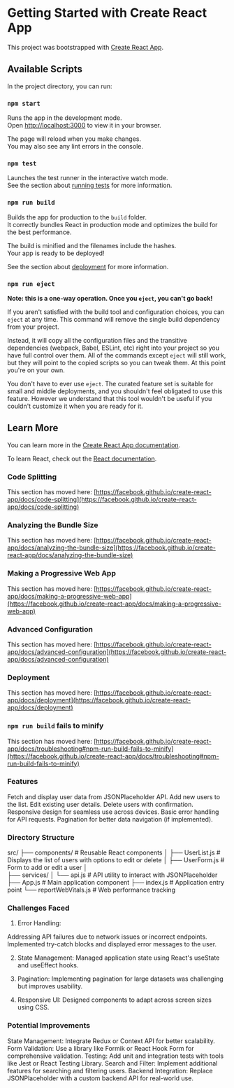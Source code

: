 # Getting Started with Create React App

This project was bootstrapped with [Create React App](https://github.com/facebook/create-react-app).

## Available Scripts

In the project directory, you can run:

### `npm start`

Runs the app in the development mode.\
Open [http://localhost:3000](http://localhost:3000) to view it in your browser.

The page will reload when you make changes.\
You may also see any lint errors in the console.

### `npm test`

Launches the test runner in the interactive watch mode.\
See the section about [running tests](https://facebook.github.io/create-react-app/docs/running-tests) for more information.

### `npm run build`

Builds the app for production to the `build` folder.\
It correctly bundles React in production mode and optimizes the build for the best performance.

The build is minified and the filenames include the hashes.\
Your app is ready to be deployed!

See the section about [deployment](https://facebook.github.io/create-react-app/docs/deployment) for more information.

### `npm run eject`

**Note: this is a one-way operation. Once you `eject`, you can't go back!**

If you aren't satisfied with the build tool and configuration choices, you can `eject` at any time. This command will remove the single build dependency from your project.

Instead, it will copy all the configuration files and the transitive dependencies (webpack, Babel, ESLint, etc) right into your project so you have full control over them. All of the commands except `eject` will still work, but they will point to the copied scripts so you can tweak them. At this point you're on your own.

You don't have to ever use `eject`. The curated feature set is suitable for small and middle deployments, and you shouldn't feel obligated to use this feature. However we understand that this tool wouldn't be useful if you couldn't customize it when you are ready for it.

## Learn More

You can learn more in the [Create React App documentation](https://facebook.github.io/create-react-app/docs/getting-started).

To learn React, check out the [React documentation](https://reactjs.org/).

### Code Splitting

This section has moved here: [https://facebook.github.io/create-react-app/docs/code-splitting](https://facebook.github.io/create-react-app/docs/code-splitting)

### Analyzing the Bundle Size

This section has moved here: [https://facebook.github.io/create-react-app/docs/analyzing-the-bundle-size](https://facebook.github.io/create-react-app/docs/analyzing-the-bundle-size)

### Making a Progressive Web App

This section has moved here: [https://facebook.github.io/create-react-app/docs/making-a-progressive-web-app](https://facebook.github.io/create-react-app/docs/making-a-progressive-web-app)

### Advanced Configuration

This section has moved here: [https://facebook.github.io/create-react-app/docs/advanced-configuration](https://facebook.github.io/create-react-app/docs/advanced-configuration)

### Deployment

This section has moved here: [https://facebook.github.io/create-react-app/docs/deployment](https://facebook.github.io/create-react-app/docs/deployment)

### `npm run build` fails to minify

This section has moved here: [https://facebook.github.io/create-react-app/docs/troubleshooting#npm-run-build-fails-to-minify](https://facebook.github.io/create-react-app/docs/troubleshooting#npm-run-build-fails-to-minify)

### Features
Fetch and display user data from JSONPlaceholder API.
Add new users to the list.
Edit existing user details.
Delete users with confirmation.
Responsive design for seamless use across devices.
Basic error handling for API requests.
Pagination for better data navigation (if implemented).

### Directory Structure
src/
├── components/        # Reusable React components
│   ├── UserList.js    # Displays the list of users with options to edit or delete
│   ├── UserForm.js    # Form to add or edit a user
│   
├── services/
│   └── api.js         # API utility to interact with JSONPlaceholder
├── App.js             # Main application component
├── index.js           # Application entry point
└── reportWebVitals.js # Web performance tracking


### Challenges Faced
1. Error Handling:

Addressing API failures due to network issues or incorrect endpoints.
Implemented try-catch blocks and displayed error messages to the user.

2. State Management:
Managed application state using React's useState and useEffect hooks.

3. Pagination:
Implementing pagination for large datasets was challenging but improves usability.

4. Responsive UI:
Designed components to adapt across screen sizes using CSS.

### Potential Improvements

State Management: Integrate Redux or Context API for better scalability.
Form Validation: Use a library like Formik or React Hook Form for comprehensive validation.
Testing: Add unit and integration tests with tools like Jest or React Testing Library.
Search and Filter: Implement additional features for searching and filtering users.
Backend Integration: Replace JSONPlaceholder with a custom backend API for real-world use.